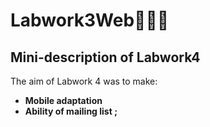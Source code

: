 # Labwork3Web👩🏽‍💻
## Mini-description of Labwork4
The aim of Labwork 4 was to make:
- **Mobile adaptation**
- **Ability of mailing list ;**
